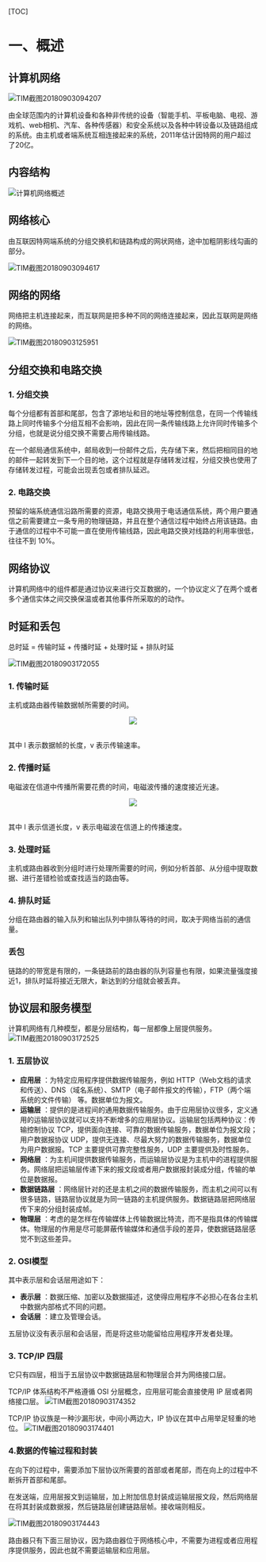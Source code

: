

[TOC]



# 一、概述

## 计算机网络

 ![TIM截图20180903094207](.\img\TIM截图20180903094207.png)

由全球范围内的计算机设备和各种非传统的设备（智能手机、平板电脑、电视、游戏机、web相机、汽车、各种传感器）和安全系统以及各种中转设备以及链路组成的系统。由主机或者端系统互相连接起来的系统，2011年估计因特网的用户超过了20亿。





## 内容结构

![计算机网络概述](.\img\计算机网络概述.png)





## 网络核心



由互联因特网端系统的分组交换机和链路构成的网状网络，途中加粗阴影线勾画的部分。

![TIM截图20180903094617](.\img\TIM截图20180903094617.png)



## 网络的网络

网络把主机连接起来，而互联网是把多种不同的网络连接起来，因此互联网是网络的网络。

![TIM截图20180903125951](.\img\TIM截图20180903125951.png)





## 分组交换和电路交换

### 1. 分组交换

每个分组都有首部和尾部，包含了源地址和目的地址等控制信息，在同一个传输线路上同时传输多个分组互相不会影响，因此在同一条传输线路上允许同时传输多个分组，也就是说分组交换不需要占用传输线路。

在一个邮局通信系统中，邮局收到一份邮件之后，先存储下来，然后把相同目的地的邮件一起转发到下一个目的地，这个过程就是存储转发过程，分组交换也使用了存储转发过程，可能会出现丢包或者排队延迟。

### 2. 电路交换

预留的端系统通信沿路所需要的资源，电路交换用于电话通信系统，两个用户要通信之前需要建立一条专用的物理链路，并且在整个通信过程中始终占用该链路。由于通信的过程中不可能一直在使用传输线路，因此电路交换对线路的利用率很低，往往不到 10%。

## 网络协议

计算机网络中的组件都是通过协议来进行交互数据的，一个协议定义了在两个或者多个通信实体之间交换保温或者其他事件所采取的的动作。

## 时延和丢包

总时延 = 传输时延 + 传播时延 + 处理时延 + 排队时延

![TIM截图20180903172055](.\img\TIM截图20180903172055.png)



### 1. 传输时延

主机或路由器传输数据帧所需要的时间。

<div align="center"><img src="https://latex.codecogs.com/gif.latex?delay=\frac{l(bit)}{v(bit/s)}"/></div> <br>

其中 l 表示数据帧的长度，v 表示传输速率。

### 2. 传播时延

电磁波在信道中传播所需要花费的时间，电磁波传播的速度接近光速。

<div align="center"><img src="https://latex.codecogs.com/gif.latex?delay=\frac{l(m)}{v(m/s)}"/></div> <br>

其中 l 表示信道长度，v 表示电磁波在信道上的传播速度。

### 3. 处理时延

主机或路由器收到分组时进行处理所需要的时间，例如分析首部、从分组中提取数据、进行差错检验或查找适当的路由等。

### 4. 排队时延

分组在路由器的输入队列和输出队列中排队等待的时间，取决于网络当前的通信量。

### 丢包

链路的的带宽是有限的，一条链路前的路由器的队列容量也有限，如果流量强度接近1，排队时延将接近无限大，新达到的分组就会被丢弃。

## 协议层和服务模型

计算机网络有几种模型，都是分层结构，每一层都像上层提供服务。
![TIM截图20180903172525](.\img\TIM截图20180903172525.png)

### 1. 五层协议

- **应用层** ：为特定应用程序提供数据传输服务，例如 HTTP（Web文档的请求和传送）、DNS（域名系统）、SMTP（电子邮件报文的传输），FTP（两个端系统的文件传输） 等。数据单位为报文。
- **运输层** ：提供的是进程间的通用数据传输服务。由于应用层协议很多，定义通用的运输层协议就可以支持不断增多的应用层协议。运输层包括两种协议：传输控制协议 TCP，提供面向连接、可靠的数据传输服务，数据单位为报文段；用户数据报协议 UDP，提供无连接、尽最大努力的数据传输服务，数据单位为用户数据报。TCP 主要提供可靠完整性服务，UDP 主要提供及时性服务。
- **网络层** ：为主机间提供数据传输服务，而运输层协议是为主机中的进程提供服务。网络层把运输层传递下来的报文段或者用户数据报封装成分组，传输的单位是数据报。
- **数据链路层** ：网络层针对的还是主机之间的数据传输服务，而主机之间可以有很多链路，链路层协议就是为同一链路的主机提供服务。数据链路层把网络层传下来的分组封装成帧。
- **物理层** ：考虑的是怎样在传输媒体上传输数据比特流，而不是指具体的传输媒体。物理层的作用是尽可能屏蔽传输媒体和通信手段的差异，使数据链路层感觉不到这些差异。

### 2. OSI模型
其中表示层和会话层用途如下：

- **表示层** ：数据压缩、加密以及数据描述，这使得应用程序不必担心在各台主机中数据内部格式不同的问题。
- **会话层** ：建立及管理会话。

五层协议没有表示层和会话层，而是将这些功能留给应用程序开发者处理。

### 3. TCP/IP 四层

它只有四层，相当于五层协议中数据链路层和物理层合并为网络接口层。

TCP/IP 体系结构不严格遵循 OSI 分层概念，应用层可能会直接使用 IP 层或者网络接口层。
![TIM截图20180903174352](.\img\TIM截图20180903174352.png)

TCP/IP 协议族是一种沙漏形状，中间小两边大，IP 协议在其中占用举足轻重的地位。
![TIM截图20180903174401](.\img\TIM截图20180903174401.png)

### 4.数据的传输过程和封装

在向下的过程中，需要添加下层协议所需要的首部或者尾部，而在向上的过程中不断拆开首部和尾部。

在发送端，应用层报文到运输层，加上附加信息封装成运输层报文段，然后网络层在将其封装成数据报，然后链路层创建链路层帧。接收端则相反。



![TIM截图20180903174443](.\img\TIM截图20180903174443.png)

路由器只有下面三层协议，因为路由器位于网络核心中，不需要为进程或者应用程序提供服务，因此也就不需要运输层和应用层。